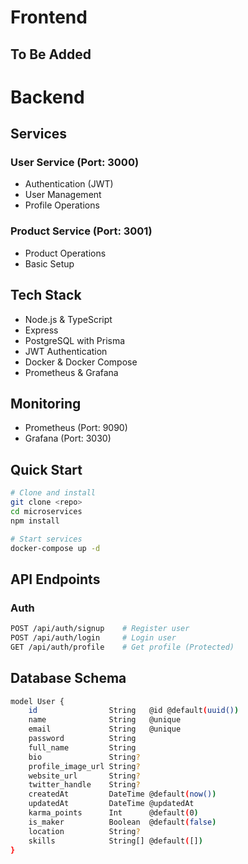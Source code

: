 # Frontend

## To Be Added

# Backend

## Services

### User Service (Port: 3000)
- Authentication (JWT)
- User Management
- Profile Operations

### Product Service (Port: 3001)
- Product Operations
- Basic Setup

## Tech Stack
- Node.js & TypeScript
- Express
- PostgreSQL with Prisma
- JWT Authentication
- Docker & Docker Compose
- Prometheus & Grafana

## Monitoring
- Prometheus (Port: 9090)
- Grafana (Port: 3030)

## Quick Start
```bash
# Clone and install
git clone <repo>
cd microservices
npm install

# Start services
docker-compose up -d
```

## API Endpoints

### Auth
```bash
POST /api/auth/signup    # Register user
POST /api/auth/login     # Login user
GET /api/auth/profile    # Get profile (Protected)
```

## Database Schema

```bash
model User {
    id                String   @id @default(uuid())
    name              String   @unique
    email             String   @unique
    password          String
    full_name         String
    bio               String?
    profile_image_url String?
    website_url       String?
    twitter_handle    String?
    createdAt         DateTime @default(now())
    updatedAt         DateTime @updatedAt
    karma_points      Int      @default(0)
    is_maker          Boolean  @default(false)
    location          String?
    skills            String[] @default([])
}
```